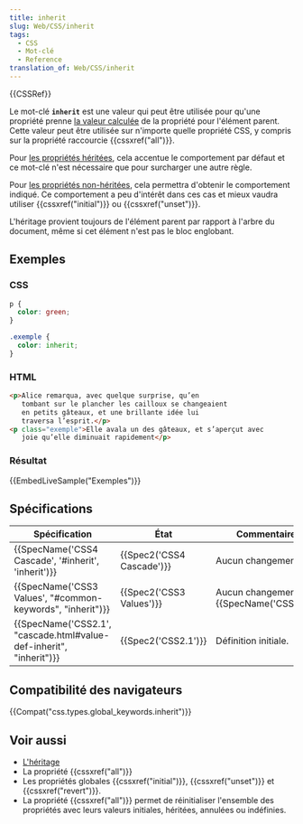```yaml
---
title: inherit
slug: Web/CSS/inherit
tags:
  - CSS
  - Mot-clé
  - Reference
translation_of: Web/CSS/inherit
---
```

{{CSSRef}}

Le mot-clé **`inherit`** est une valeur qui peut être utilisée pour qu'une propriété prenne [la valeur calculée](/fr/docs/Web/CSS/Valeur_calculée) de la propriété pour l'élément parent. Cette valeur peut être utilisée sur n'importe quelle propriété CSS, y compris sur la propriété raccourcie {{cssxref("all")}}.

Pour [les propriétés héritées](/fr/docs/Web/CSS/Héritage#Propriétés_héritées "en/CSS/inheritance"), cela accentue le comportement par défaut et ce mot-clé n'est nécessaire que pour surcharger une autre règle.

Pour [les propriétés non-héritées](/fr/docs/Web/CSS/Héritage#Propriétés_non_héritées "en/CSS/inheritance"), cela permettra d'obtenir le comportement indiqué. Ce comportement a peu d'intérêt dans ces cas et mieux vaudra utiliser {{cssxref("initial")}} ou {{cssxref("unset")}}.

L'héritage provient toujours de l'élément parent par rapport à l'arbre du document, même si cet élément n'est pas le bloc englobant.

## Exemples

### CSS

```css
p {
  color: green;
}

.exemple {
  color: inherit;
}
```

### HTML

```html
<p>Alice remarqua, avec quelque surprise, qu’en
   tombant sur le plancher les cailloux se changeaient
   en petits gâteaux, et une brillante idée lui
   traversa l’esprit.</p>
<p class="exemple">Elle avala un des gâteaux, et s’aperçut avec
   joie qu’elle diminuait rapidement</p>
```

### Résultat

{{EmbedLiveSample("Exemples")}}

## Spécifications

| Spécification                                                                            | État                             | Commentaires                                  |
| ---------------------------------------------------------------------------------------- | -------------------------------- | --------------------------------------------- |
| {{SpecName('CSS4 Cascade', '#inherit', 'inherit')}}                     | {{Spec2('CSS4 Cascade')}} | Aucun changement.                             |
| {{SpecName('CSS3 Values', "#common-keywords", "inherit")}}             | {{Spec2('CSS3 Values')}} | Aucun changement {{SpecName('CSS2.1')}} |
| {{SpecName('CSS2.1', "cascade.html#value-def-inherit", "inherit")}} | {{Spec2('CSS2.1')}}         | Définition initiale.                          |

## Compatibilité des navigateurs

{{Compat("css.types.global_keywords.inherit")}}

## Voir aussi

- [L'héritage](/fr/docs/Web/CSS/Héritage)
- La propriété {{cssxref("all")}}
- Les propriétés globales {{cssxref("initial")}}, {{cssxref("unset")}} et {{cssxref("revert")}}.
- La propriété {{cssxref("all")}} permet de réinitialiser l'ensemble des propriétés avec leurs valeurs initiales, héritées, annulées ou indéfinies.
